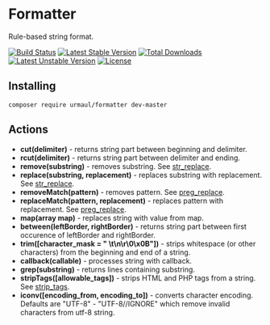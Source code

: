 # Formatter

Rule-based string format.

[![Build Status](https://travis-ci.org/urmaul/url.svg)](https://travis-ci.org/urmaul/formatter)
[![Latest Stable Version](https://poser.pugx.org/urmaul/formatter/v/stable.svg)](https://packagist.org/packages/urmaul/formatter)
[![Total Downloads](https://poser.pugx.org/urmaul/formatter/downloads.svg)](https://packagist.org/packages/urmaul/formatter)
[![Latest Unstable Version](https://poser.pugx.org/urmaul/formatter/v/unstable.svg)](https://packagist.org/packages/urmaul/formatter)
[![License](https://poser.pugx.org/urmaul/formatter/license.svg)](https://packagist.org/packages/urmaul/formatter)

## Installing

``
composer require urmaul/formatter dev-master
``

## Actions

* **cut(delimiter)** - returns string part between beginning and delimiter.
* **rcut(delimiter)** - returns string part between delimiter and ending.
* **remove(substring)** - removes substring. See [str_replace](http://www.php.net/manual/en/function.str-replace.php).
* **replace(substring, replacement)** - replaces substring with replacement. See [str_replace](http://www.php.net/manual/en/function.str-replace.php).
* **removeMatch(pattern)** - removes pattern. See [preg_replace](http://www.php.net/manual/en/function.preg-replace.php).
* **replaceMatch(pattern, replacement)** - replaces pattern with replacement. See [preg_replace](http://www.php.net/manual/en/function.preg-replace.php).
* **map(array map)** - replaces string with value from map.
* **between(leftBorder, rightBorder)** - returns string part between first occurence of leftBorder and rightBorder.
* **trim([character_mask = " \t\n\r\0\x0B"])** - strips whitespace (or other characters) from the beginning and end of a string.
* **callback(callable)** - processes string with callback.
* **grep(substring)** - returns lines containing substring.
* **stripTags([allowable_tags])** - strips HTML and PHP tags from a string. See [strip_tags](http://www.php.net/manual/en/function.strip-tags.php).
* **iconv([encoding_from, encoding_to])** - converts character encoding. Defaults are "UTF-8" - "UTF-8//IGNORE" which remove invalid characters from utf-8 string.
